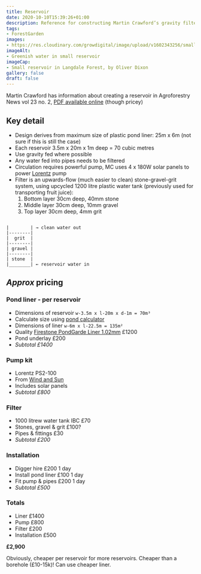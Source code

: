 ```yaml
---
title: Reservoir
date: 2020-10-10T15:39:26+01:00
description: Reference for constructing Martin Crawford’s gravity filtered reservoir
tags: 
- ForestGarden
images: 
- https://res.cloudinary.com/growdigital/image/upload/v1602343256/small-reservoir-langdale-forest.jpg
imageAlt:
- Greenish water in small reservoir
imageCap:
- Small reservoir in Langdale Forest, by Oliver Dixon
gallery: false
draft: false
---
```


Martin Crawford has information about creating a reservoir in Agroforestry News vol 23 no. 2, [PDF available online](https://www.agroforestry.co.uk/product-category/publications/agroforestry-news/back-issues/) (though pricey)

## Key detail

* Design derives from maximum size of plastic pond liner: 25m x 6m (not sure if this is still the case)
* Each reservoir 3.5m x 20m x 1m deep = 70 cubic metres
* Use gravity fed where possible
* Any water fed into pipes needs to be filtered
* Circulation requires powerful pump, MC uses 4 x 180W solar panels to power [Lorentz](https://www.lorentz.de) pump
* Filter is an upwards-flow (much easier to clean) stone-gravel-grit system, using upcycled 1200 litre plastic water tank (previously used for transporting fruit juice):
  1. Bottom layer 30cm deep, 40mm stone
  2. Middle layer 30cm deep, 10mm gravel
  3. Top layer 30cm deep, 4mm grit

```

|        | → clean water out
|--------|
|  grit  |
|--------|
| gravel |
|--------|
| stone  |
|________| ← reservoir water in

```

## _Approx_ pricing 

### Pond liner - per reservoir

* Dimensions of reservoir `w-3.5m x l-20m x d-1m = 70m³`
* Calculate size using [pond calculator](https://www.aqualinersdirect.co.uk/pond-liner-calculator)
* Dimensions of liner `w-6m x l-22.5m = 135m²`
* Quality [Firestone PondGarde Liner 1.02mm](https://www.aqualinersdirect.co.uk/pond-liners/firestone-pondgard-liner-1-02mm) £1200
* Pond underlay £200
* _Subtotal £1400_

### Pump kit

* Lorentz PS2-100
* From [Wind and Sun](https://www.windandsun.co.uk/)
* Includes solar panels
* _Subtotal £800_

### Filter

* 1000 litrew water tank IBC £70
* Stones, gravel & grit £100?
* Pipes & fittings £30
* _Subtotal £200_

### Installation 

* Digger hire £200 1 day
* Install pond liner £100 1 day 
* Fit pump & pipes £200 1 day
* _Subtotal £500_

### Totals

* Liner £1400
* Pump £800
* Filter £200
* Installation £500

**£2,900**

Obviously, cheaper per reservoir for more reservoirs. Cheaper than a borehole (£10-15k)! Can use cheaper liner.
